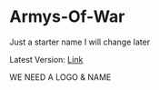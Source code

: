 # Armys-Of-War
Just a starter name I will change later

Latest Version: [Link](https://diamond53.github.io/ArmysOfWar/)

WE NEED A LOGO & NAME

